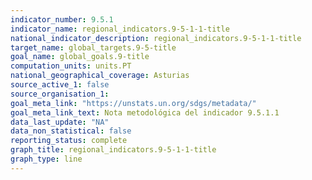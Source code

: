 ```yaml
---
indicator_number: 9.5.1
indicator_name: regional_indicators.9-5-1-1-title
national_indicator_description: regional_indicators.9-5-1-1-title
target_name: global_targets.9-5-title
goal_name: global_goals.9-title
computation_units: units.PT
national_geographical_coverage: Asturias
source_active_1: false
source_organisation_1:  
goal_meta_link: "https://unstats.un.org/sdgs/metadata/"
goal_meta_link_text: Nota metodológica del indicador 9.5.1.1
data_last_update: "NA"
data_non_statistical: false
reporting_status: complete
graph_title: regional_indicators.9-5-1-1-title
graph_type: line
---
```

